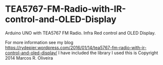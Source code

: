 # TEA5767-FM-Radio-with-IR-control-and-OLED-Display
Arduino UNO with TEA5767 FM Radio. Infra Red control and OLED Display.

For more information see my blog https://rydepier.wordpress.com/2016/01/14/tea5767-fm-radio-with-ir-control-and-oled-display/
I have included the library I used this is Copyright 2014 Marcos R. Oliveira
